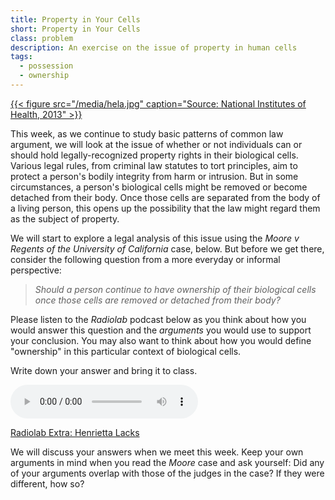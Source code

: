 ```yaml
---
title: Property in Your Cells
short: Property in Your Cells
class: problem
description: An exercise on the issue of property in human cells
tags:
  - possession
  - ownership
---
```



[{{< figure src="/media/hela.jpg" caption="Source: National Institutes of Health, 2013" >}}](https://imagebank.nih.gov/details.cfm?imageid=1463) 

This week, as we continue to study basic patterns of common law argument, we will look at the issue of whether or not individuals can or should hold legally-recognized property rights in their biological cells. Various legal rules, from criminal law statutes to tort principles, aim to protect a person's bodily integrity from harm or intrusion. But in some circumstances, a person's biological cells might be removed or become detached from their body. Once those cells are separated from the body of a living person, this opens up the possibility that the law might regard them as the subject of property. 

We will start to explore a legal analysis of this issue using the *Moore v Regents of the University of California* case, below. But before we get there, consider the following question from a more everyday or informal perspective:

> *Should a person continue to have ownership of their biological cells once those cells are removed or detached from their body?*

Please listen to the *Radiolab* podcast below as you think about how you would answer this question and the *arguments* you would use to support your conclusion. You may also want to think about how you would define "ownership" in this particular context of biological cells.

Write down your answer and bring it to class. 

<audio controls><source src="https://www.dropbox.com/s/e1riae58o4h67ys/radiolab_henriettalacks.mp3?raw=1" type="audio/mpeg"></audio>

<i class="fas fa-podcast"></i> [Radiolab Extra: Henrietta Lacks](https://www.wnycstudios.org/podcasts/radiolab/articles/radiolab-extra-henrietta-lacks)

We will discuss your answers when we meet this week. Keep your own arguments in mind when you read the *Moore* case and ask yourself: Did any of your arguments overlap with those of the judges in the case? If they were different, how so?
